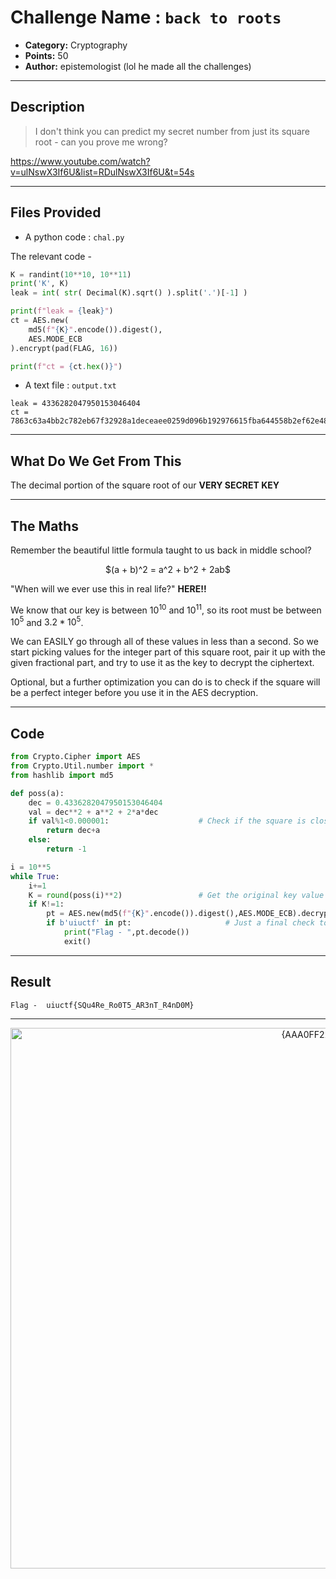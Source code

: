 # Challenge Name : `back to roots`

- **Category:** Cryptography
- **Points:** 50  
- **Author:** epistemologist (lol he made all the challenges)

---

##  Description

> I don't think you can predict my secret number from just its square root - can you prove me wrong?

https://www.youtube.com/watch?v=ulNswX3If6U&list=RDulNswX3If6U&t=54s

---

## Files Provided

- A python code : `chal.py`

The relevant code -
```python
K = randint(10**10, 10**11)
print('K', K)
leak = int( str( Decimal(K).sqrt() ).split('.')[-1] )

print(f"leak = {leak}")
ct = AES.new(
	md5(f"{K}".encode()).digest(),
	AES.MODE_ECB
).encrypt(pad(FLAG, 16))

print(f"ct = {ct.hex()}")
```
- A text file : `output.txt`

```
leak = 4336282047950153046404
ct = 7863c63a4bb2c782eb67f32928a1deceaee0259d096b192976615fba644558b2ef62e48740f7f28da587846a81697745
```
---

## What Do We Get From This

The decimal portion of the square root of our **VERY SECRET KEY**

--- 

## The Maths

Remember the beautiful little formula taught to us back in middle school? 

<p align = "center"> $(a + b)^2 = a^2 + b^2 + 2ab$ </p>

"When will we ever use this in real life?"  **HERE!!**

We know that our key is between $10^{10}$ and $10^{11}$, so its root must be between $10^5$ and $3.2*10^5$.

We can EASILY go through all of these values in less than a second. So we start picking values for the integer part of this square root, pair it up with the given fractional part, and try to use it as the key to decrypt the ciphertext.

Optional, but a further optimization you can do is to check if the square will be a perfect integer before you use it in the AES decryption.

---

## Code

```python
from Crypto.Cipher import AES
from Crypto.Util.number import *
from hashlib import md5

def poss(a):
    dec = 0.4336282047950153046404
    val = dec**2 + a**2 + 2*a*dec
    if val%1<0.000001:                    # Check if the square is close enough to an integer
        return dec+a
    else:
        return -1

i = 10**5
while True:
    i+=1
    K = round(poss(i)**2)                 # Get the original key value
    if K!=1:
        pt = AES.new(md5(f"{K}".encode()).digest(),AES.MODE_ECB).decrypt(long_to_bytes(0x7863c63a4bb2c782eb67f32928a1deceaee0259d096b192976615fba644558b2ef62e48740f7f28da587846a81697745))
        if b'uiuctf' in pt:                     # Just a final check to ensure nothing went wrong
            print("Flag - ",pt.decode())
            exit() 

```

---

## Result

```
Flag -  uiuctf{SQu4Re_Ro0T5_AR3nT_R4nD0M}
```

---

<p align="center"> <img width="1165" height="865" alt="{AAA0FF22-C901-4410-8DAF-CC3E1EB1036D}" src="https://github.com/user-attachments/assets/f4dcb863-2318-48dc-87ec-d5f7ef41b52c" /> </p>


